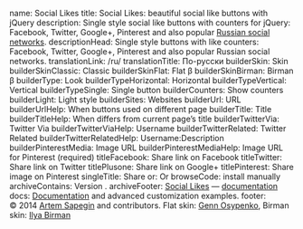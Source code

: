 name: Social Likes
title: Social Likes: beautiful social like buttons with jQuery
description: Single style social like buttons with counters for jQuery: Facebook, Twitter, Google+, Pinterest and also popular <a href="/ru/">Russian social networks</a>.
descriptionHead: Single style buttons with like counters: Facebook, Twitter, Google+, Pinterest and also popular Russian social networks.
translationLink: /ru/
translationTitle: По-русски
builderSkin: Skin
builderSkinClassic: Classic
builderSkinFlat: Flat β
builderSkinBirman: Birman β
builderType: Look
builderTypeHorizontal: Horizontal
builderTypeVertical: Vertical
builderTypeSingle: Single button
builderCounters: Show counters
builderLight: Light style
builderSites: Websites
builderUrl: URL
builderUrlHelp: When buttons used on different page
builderTitle: Title
builderTitleHelp: When differs from current page’s title
builderTwitterVia: Twitter Via
builderTwitterViaHelp: Username
builderTwitterRelated: Twitter Related
builderTwitterRelatedHelp: Username:Description
builderPinterestMedia: Image URL
builderPinterestMediaHelp: Image URL for Pinterest (required)
titleFacebook: Share link on Facebook
titleTwitter: Share link on Twitter
titlePlusone: Share link on Google+
titlePinterest: Share image on Pinterest
singleTitle: Share
or: Or
browseCode: install manually
archiveContains: Version <a href="https://github.com/sapegin/social-likes/releases/"><!--VERSION--><!--/VERSION--></a>.
archiveFooter: <a href="http://sapegin.github.com/social-likes/">Social Likes</a> — <a href="https://github.com/sapegin/social-likes/Readme.md">documentation</a>
docs: <a href="https://github.com/sapegin/social-likes/blob/master/Readme.md">Documentation</a> and advanced customization examples.
footer: © 2014 <a href="https://github.com/sapegin">Artem Sapegin</a> and contributors. Flat skin: <a href="http://genn.org/">Genn Osypenko</a>, Birman skin: <a href="http://ilyabirman.net/">Ilya Birman</a>